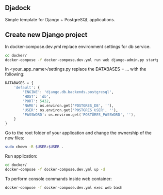 ## Djadock
Simple template for Django + PostgreSQL applications.

## Create new Django project
In docker-compose.dev.yml replace environment settings for db service.

```bash
cd docker/
docker-compose -f docker-compose.dev.yml run web django-admin.py startproject <your_app_name> .
```

In <your_app_name>/settings.py replace the DATABASES = ... with the following:
```python
DATABASES = {
    'default': {
        'ENGINE': 'django.db.backends.postgresql',
        'HOST': 'db',
        'PORT': 5432,
        'NAME': os.environ.get('POSTGRES_DB', ''),
        'USER': os.environ.get('POSTGRES_USER', ''),
        'PASSWORD': os.environ.get('POSTGRES_PASSWORD', ''),
    }
}
```

Go to the root folder of your application and change the ownership of the new files:
```bash
sudo chown -R $USER:$USER .
```

Run application:
```bash
cd docker/
docker-compose -f docker-compose.dev.yml up -d
```

To perform console commands inside web container:
```bash
docker-compose -f docker-compose.dev.yml exec web bash
```
